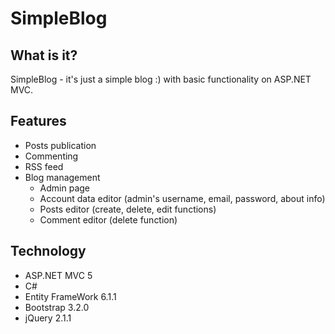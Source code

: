 SimpleBlog
======================================================

What is it?
------------------------------------------------------
SimpleBlog - it's just a simple blog :) with basic functionality on ASP.NET MVC.

Features
------------------------------------------------------
* Posts publication
* Commenting
* RSS feed
* Blog management
    * Admin page
    * Account data editor (admin's username, email, password, about info)
    * Posts editor (create, delete, edit functions)
    * Comment editor (delete function)

Technology
------------------------------------------------------
* ASP.NET MVC 5
* C#
* Entity FrameWork 6.1.1
* Bootstrap 3.2.0
* jQuery 2.1.1
